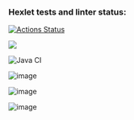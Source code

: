 ### Hexlet tests and linter status:
[![Actions Status](https://github.com/vavdeeva/java-project-lvl1/workflows/hexlet-check/badge.svg)](https://github.com/vavdeeva/java-project-lvl1/actions)

<a href="https://codeclimate.com/github/codeclimate/codeclimate/maintainability"><img src="https://api.codeclimate.com/v1/badges/a99a88d28ad37a79dbf6/maintainability" /></a>

![Java CI](https://github.com/vavdeeva/java-project-lvl1/workflows/Java%20CI/badge.svg)

![image](https://user-images.githubusercontent.com/25840287/169129748-d81f515a-5b0e-43df-9e47-a09bf1e62dc1.png)

![image](https://user-images.githubusercontent.com/25840287/169140316-b03b6226-d141-48bc-8b50-1ed4aab46ba5.png)

![image](https://user-images.githubusercontent.com/25840287/169144733-348b83a3-e654-4632-b296-c0f086e3f229.png)


